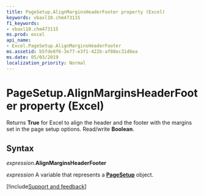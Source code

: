 ```yaml
---
title: PageSetup.AlignMarginsHeaderFooter property (Excel)
keywords: vbaxl10.chm473115
f1_keywords:
- vbaxl10.chm473115
ms.prod: excel
api_name:
- Excel.PageSetup.AlignMarginsHeaderFooter
ms.assetid: b5fde8f6-3e77-e3f1-422b-af88ec31d6ea
ms.date: 05/03/2019
localization_priority: Normal
---
```



# PageSetup.AlignMarginsHeaderFooter property (Excel)

Returns **True** for Excel to align the header and the footer with the margins set in the page setup options. Read/write **Boolean**.


## Syntax

_expression_.**AlignMarginsHeaderFooter**

_expression_ A variable that represents a **[PageSetup](Excel.PageSetup.md)** object.




[!include[Support and feedback](~/includes/feedback-boilerplate.md)]
